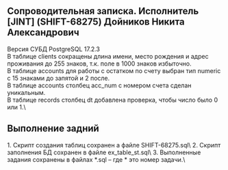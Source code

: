 <h2>Сопроводительная записка. Исполнитель [JINT] (SHIFT-68275) Дойников Никита Александрович</h2>

Версия СУБД PostgreSQL 17.2.3\
В таблице clients сокращены длина имени, место рождения и адрес проживания до 255 знаков, т.к. поле в 1000 знаков избыточно.\
В таблице accounts для работы с остатком по счету выбран тип numeric с 15 знаками до запятой и 2 после.\
В таблице accounts столбец acc_num с номером счета сделан уникальным.\
В таблице records столбец dt добавлена проверка, чтобы число было 0 или 1.\

<h2>Выполнение задний</h2>
1.	Скрипт создания таблиц сохранен а файле SHIFT-68275.sql\
2.	Скрипт заполнения БД сохранен в файле ex_table_st.sql\
3.	Выполненные задания сохранены в файлах *.sql – где * это номер задачи.\
